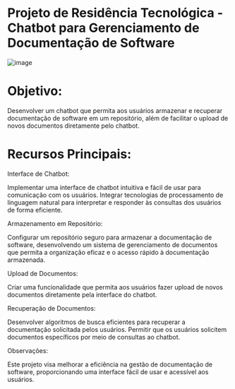 # Projeto de Residência Tecnológica - Chatbot para Gerenciamento de Documentação de Software

![image](https://github.com/Squad13-Accenture/IA/assets/112042523/84d4b446-4c34-457b-9132-27ff4825e349)

# Objetivo:
Desenvolver um chatbot que permita aos usuários armazenar e recuperar documentação de software em um repositório, além de facilitar o upload de novos documentos diretamente pelo chatbot.

# Recursos Principais:

Interface de Chatbot:

Implementar uma interface de chatbot intuitiva e fácil de usar para comunicação com os usuários.
Integrar tecnologias de processamento de linguagem natural para interpretar e responder às consultas dos usuários de forma eficiente.

Armazenamento em Repositório:

Configurar um repositório seguro para armazenar a documentação de software,
desenvolvendo um sistema de gerenciamento de documentos que permita a organização eficaz e o acesso rápido à documentação armazenada.

Upload de Documentos:

Criar uma funcionalidade que permita aos usuários fazer upload de novos documentos diretamente pela interface do chatbot.


Recuperação de Documentos:

Desenvolver algoritmos de busca eficientes para recuperar a documentação solicitada pelos usuários.
Permitir que os usuários solicitem documentos específicos por meio de consultas ao chatbot.

Observações:

Este projeto visa melhorar a eficiência na gestão de documentação de software, proporcionando uma interface fácil de usar e acessível aos usuários.
